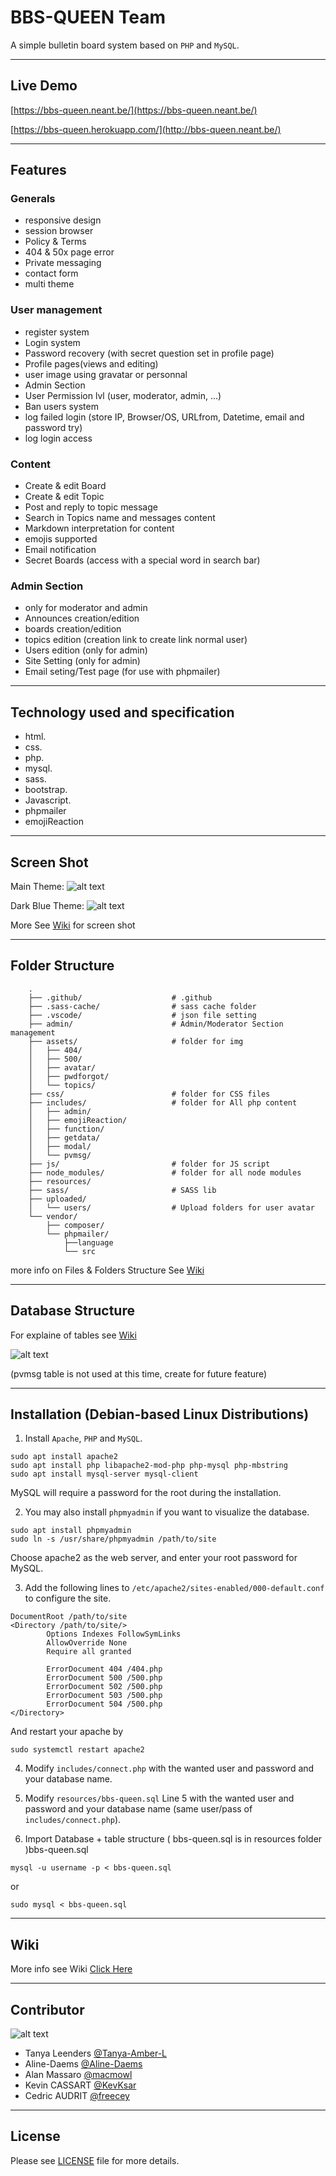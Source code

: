 # BBS-QUEEN Team

A simple bulletin board system based on ```PHP``` and ```MySQL```.

___

## Live Demo

 [https://bbs-queen.neant.be/](https://bbs-queen.neant.be/)
 
 [https://bbs-queen.herokuapp.com/](http://bbs-queen.neant.be/)

___

## Features

### Generals
- responsive design
- session browser
- Policy & Terms
- 404 & 50x page error
- Private messaging
- contact form
- multi theme

### User management
- register system
- Login system
- Password recovery (with secret question set in profile page)
- Profile pages(views and editing)
- user image using gravatar or personnal
- Admin Section
- User Permission lvl (user, moderator, admin, ...)
- Ban users system
- log failed login (store IP, Browser/OS, URLfrom, Datetime, email and password try)
- log login access

### Content
- Create & edit Board
- Create & edit Topic
- Post and reply to topic message
- Search in Topics name and messages content
- Markdown interpretation for content
- emojis supported
- Email notification
- Secret Boards (access with a special word in search bar)

### Admin Section
- only for moderator and admin
- Announces creation/edition
- boards creation/edition
- topics edition (creation link to create link normal user)
- Users edition (only for admin)
- Site Setting (only for admin)
- Email seting/Test page (for use with phpmailer)

___

## Technology used and specification

- html.
- css.
- php.
- mysql.
- sass.
- bootstrap.
- Javascript.
- phpmailer
- emojiReaction

___

## Screen Shot

Main Theme:
![alt text](resources/Screenshot/SS_BSS-QUEEN-main.png "Main Theme" )

Dark Blue Theme:
![alt text](resources/Screenshot/SS_BSS-QUEEN-main-blue.png "Dark Blue Theme" )

More See [Wiki](https://github.com/Freecey/Bulletin-Board-Project/wiki) for screen shot

___
## Folder Structure

```
    .
    ├── .github/                    # .github
    ├── .sass-cache/                # sass cache folder
    ├── .vscode/                    # json file setting
    ├── admin/                      # Admin/Moderator Section management
    ├── assets/                     # folder for img
    │   ├── 404/
    │   ├── 500/
    │   ├── avatar/
    │   ├── pwdforgot/
    │   └── topics/
    ├── css/                        # folder for CSS files
    ├── includes/                   # folder for All php content 
    │   ├── admin/
    │   ├── emojiReaction/
    │   ├── function/
    │   ├── getdata/
    │   ├── modal/
    │   └── pvmsg/
    ├── js/                         # folder for JS script
    ├── node_modules/               # folder for all node modules
    ├── resources/
    ├── sass/                       # SASS lib
    ├── uploaded/
    │   └── users/                  # Upload folders for user avatar
    └── vendor/
        ├── composer/
        └── phpmailer/
            ├──language
            └── src
```    
more info on Files & Folders Structure See [Wiki](https://github.com/Freecey/Bulletin-Board-Project/wiki/Files-Folder-Structure)
___

## Database Structure

For explaine of tables see [Wiki](https://github.com/Freecey/Bulletin-Board-Project/wiki/DataBase-Structure)

![alt text](resources/db_structure.png?raw=true "Database Structure" )

(pvmsg table is not used at this time, create for future feature)

___

## Installation (Debian-based Linux Distributions)

1. Install `Apache`, `PHP` and `MySQL`.
```
sudo apt install apache2
sudo apt install php libapache2-mod-php php-mysql php-mbstring 
sudo apt install mysql-server mysql-client
```
MySQL will require a password for the root during the installation.

2. You may also install `phpmyadmin` if you want to visualize the database.
```
sudo apt install phpmyadmin
sudo ln -s /usr/share/phpmyadmin /path/to/site
```
Choose apache2 as the web server, and enter your root password for MySQL.

3. Add the following lines to `/etc/apache2/sites-enabled/000-default.conf` to configure the site.
```
DocumentRoot /path/to/site
<Directory /path/to/site/>
        Options Indexes FollowSymLinks
        AllowOverride None
        Require all granted
        
        ErrorDocument 404 /404.php
        ErrorDocument 500 /500.php
        ErrorDocument 502 /500.php
        ErrorDocument 503 /500.php
        ErrorDocument 504 /500.php
</Directory>
```
And restart your apache by
```
sudo systemctl restart apache2
```

4. Modify `includes/connect.php` with the wanted user and password and your database name.

5. Modify `resources/bbs-queen.sql` Line 5 with the wanted user and password and your database name (same user/pass of `includes/connect.php`).

6. Import Database + table structure ( bbs-queen.sql is in resources folder )bbs-queen.sql
```
mysql -u username -p < bbs-queen.sql
```
or
```
sudo mysql < bbs-queen.sql
```

___

## Wiki

More info see Wiki [Click Here](https://github.com/Freecey/Bulletin-Board-Project/wiki)

___

## Contributor


![alt text](resources/team-5p.jpg?raw=true "Team Pictures" )


* Tanya Leenders    [@Tanya-Amber-L](https://github.com/Tanya-Amber-L)
* Aline-Daems       [@Aline-Daems](https://github.com/Aline-Daems)
* Alan Massaro      [@macmowl](https://github.com/macmowl/)
* Kevin CASSART     [@KevKsar](https://github.com/KevKsar/)
* Cedric AUDRIT     [@freecey](https://github.com/freecey/)

___

## License
Please see [LICENSE](https://raw.githubusercontent.com/Freecey/Bulletin-Board-Project/master/LICENSE) file for more details.
